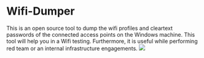 # Wifi-Dumper
This is an open source tool to dump the wifi profiles and cleartext passwords of the connected access points on the Windows machine. This tool will help you in a Wifi testing. Furthermore, it is useful while performing red team or an internal infrastructure engagements.
<img src=https://github.com/Viralmaniar/Wifi-Dumper/blob/master/Wifi-Dumper.PNG>
